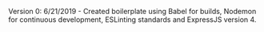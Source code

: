 Version 0:
6/21/2019 - Created boilerplate using Babel for builds, Nodemon for continuous development, ESLinting standards and ExpressJS version 4. 